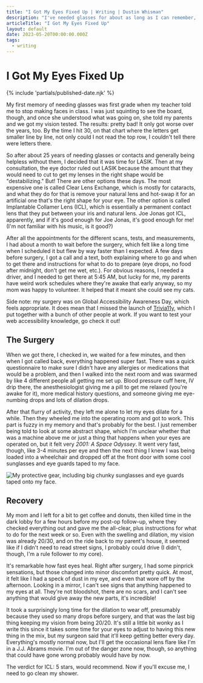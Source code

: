 ```yaml
---
title: "I Got My Eyes Fixed Up | Writing | Dustin Whisman"
description: "I've needed glasses for about as long as I can remember, so I finally went through with a semi-permanent fix for my terrible, terrible vision."
articleTitle: "I Got My Eyes Fixed Up"
layout: default
date: 2023-05-20T00:00:00.000Z
tags:
  - writing
---
```


# I Got My Eyes Fixed Up

{% include 'partials/published-date.njk' %}

My first memory of needing glasses was first grade when my teacher told me to stop making faces in class. I was just squinting to see the board, though, and once she understood what was going on, she told my parents and we got my vision tested. The results: pretty bad! It only got worse over the years, too. By the time I hit 30, on that chart where the letters get smaller line by line, not only could I not read the top row, I couldn't tell there were letters there.

So after about 25 years of needing glasses or contacts and generally being helpless without them, I decided that it was time for LASIK. Then at my consultation, the eye doctor ruled out LASIK because the amount that they would need to cut to get my lenses in the right shape would be "destabilizing." But! There are other options these days. The most expensive one is called Clear Lens Exchange, which is mostly for cataracts, and what they do for that is remove your natural lens and hot-swap it for an artificial one that's the right shape for your eye. The other option is called Implantable Collamer Lens (ICL), which is essentially a permanent contact lens that they put between your iris and natural lens. Joe Jonas got ICL, apparently, and if it's good enough for Joe Jonas, it's good enough for me! (I'm not familiar with his music, is it good?)

After all the appointments for the different scans, tests, and measurements, I had about a month to wait before the surgery, which felt like a long time when I scheduled it but flew by way faster than I expected. A few days before surgery, I got a call and a text, both explaining where to go and when to get there and instructions for what to do to prepare (eye drops, no food after midnight, don't get me wet, etc.). For obvious reasons, I needed a driver, and I needed to get there at 5:45 AM, but lucky for me, my parents have weird work schedules where they're awake that early anyway, so my mom was happy to volunteer. It helped that it meant she could see my cats.

Side note: my surgery was on Global Accessibility Awareness Day, which feels appropriate. It does mean that I missed the launch of [Trivia11y](https://trivia11y.com), which I put together with a bunch of other people at work. If you want to test your web accessibility knowledge, go check it out!

## The Surgery

When we got there, I checked in, we waited for a few minutes, and then when I got called back, everything happened super fast. There was a quick questionnaire to make sure I didn't have any allergies or medications that would be a problem, and then I walked into the next room and was swarmed by like 4 different people all getting me set up. Blood pressure cuff here, IV drip there, the anesthesiologist giving me a pill to get me relaxed (you're awake for it), more medical history questions, and someone giving me eye-numbing drops and lots of dilation drops.

After that flurry of activity, they left me alone to let my eyes dilate for a while. Then they wheeled me into the operating room and got to work. This part is fuzzy in my memory and that's probably for the best. I just remember being told to look at some abstract shape, which I'm unclear whether that was a machine above me or just a thing that happens when your eyes are operated on, but it felt very _2001: A Space Odyssey_. It went very fast, though, like 3-4 minutes per eye and then the next thing I knew I was being loaded into a wheelchair and dropped off at the front door with some cool sunglasses and eye guards taped to my face.

![My protective gear, including big chunky sunglasses and eye guards taped onto my face.](/images/real-cool-dude.jpg)

## Recovery

My mom and I left for a bit to get coffee and donuts, then killed time in the dark lobby for a few hours before my post-op follow-up, where they checked everything out and gave me the all-clear, plus instructions for what to do for the next week or so. Even with the swelling and dilation, my vision was already 20/30, and on the ride back to my parent's house, it seemed like if I didn't need to read street signs, I probably could drive (I didn't, though, I'm a rule follower to my core).

It's remarkable how fast eyes heal. Right after surgery, I had some pinprick sensations, but those changed into minor discomfort pretty quick. At most, it felt like I had a speck of dust in my eye, and even that wore off by the afternoon. Looking in a mirror, I can't see signs that anything happened to my eyes at all. They're not bloodshot, there are no scars, and I can't see anything that would give away the new parts, it's incredible!

It took a surprisingly long time for the dilation to wear off, presumably because they used so many drops before surgery, and that was the last big thing keeping my vision from being 20/20. It's still a little bit wonky as I write this since it takes some time for your eyes to adjust to having this new thing in the mix, but my surgeon said that it'll keep getting better every day. Everything's mostly normal now, but I'll get the occasional lens flare like I'm in a J.J. Abrams movie. I'm out of the danger zone now, though, so anything that could have gone wrong probably would have by now.

The verdict for ICL: 5 stars, would recommend. Now if you'll excuse me, I need to go clean my shower.
